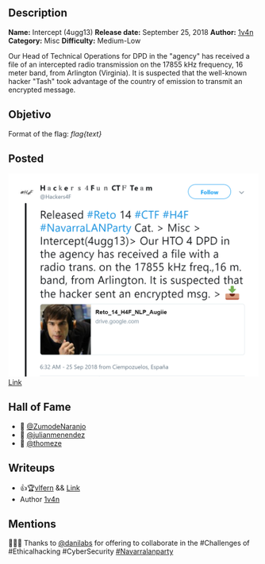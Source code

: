 ## Description

**Name:** Intercept (4ugg13)
**Release date:** September 25, 2018
**Author:** [1v4n](https://twitter.com/1r0Dm48O)
**Category:** Misc
**Difficulty:** Medium-Low

Our Head of Technical Operations for DPD in the "agency" has received a file of an intercepted radio transmission on the 17855 kHz frequency, 16 meter band, from Arlington (Virginia). It is suspected that the well-known hacker "Tash" took advantage of the country of emission to transmit an encrypted message.

## Objetivo

Format of the flag: *flag{text}*

## Posted

![hackers4fun_reto_14_post_tw](./Reto_14_tw_post.png)
[Link](https://twitter.com/Hackers4F/status/1044580319217704960)

## Hall of Fame

- 🥇 [@ZumodeNaranjo](https://twitter.com/ZumodeNaranjo)
- 🥈 [@julianmenendez](https://twitter.com/julianmenendez)
- 🥉 [@thomeze](https://twitter.com/thomeze)

## Writeups

- 👍🏆[vlfern](http://www.elblogdevictor.es/writeup-reto-14-ctf-h4f-navarralanparty/) && [Link](/vlem_writeup_Reto-14_H4F)
- Author [1v4n](/LNP-Challenges-Misc-4ugg13-H4F-1v4n_.pdf)


## Mentions

👏👏👏 Thanks to [@danilabs](https://twitter.com/danilabs) for offering to collaborate in the #Challenges of #Ethicalhacking #CyberSecurity [#Navarralanparty](https://twitter.com/navarralanparty)
